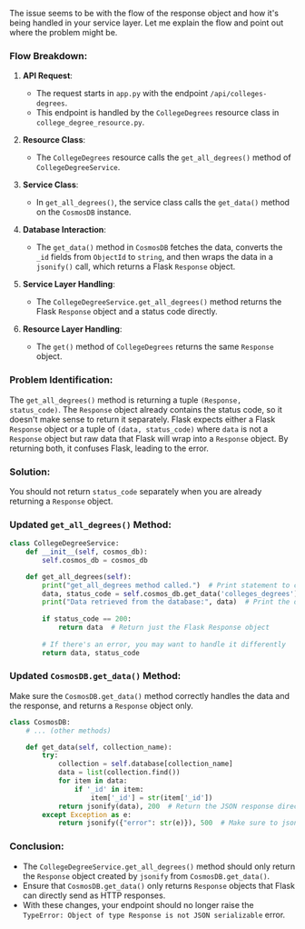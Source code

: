 The issue seems to be with the flow of the response object and how it's being handled in your service layer. Let me explain the flow and point out where the problem might be.

### Flow Breakdown:

1. **API Request**: 
   - The request starts in `app.py` with the endpoint `/api/colleges-degrees`.
   - This endpoint is handled by the `CollegeDegrees` resource class in `college_degree_resource.py`.

2. **Resource Class**:
   - The `CollegeDegrees` resource calls the `get_all_degrees()` method of `CollegeDegreeService`.

3. **Service Class**:
   - In `get_all_degrees()`, the service class calls the `get_data()` method on the `CosmosDB` instance.

4. **Database Interaction**:
   - The `get_data()` method in `CosmosDB` fetches the data, converts the `_id` fields from `ObjectId` to `string`, and then wraps the data in a `jsonify()` call, which returns a Flask `Response` object.

5. **Service Layer Handling**:
   - The `CollegeDegreeService.get_all_degrees()` method returns the Flask `Response` object and a status code directly.

6. **Resource Layer Handling**:
   - The `get()` method of `CollegeDegrees` returns the same `Response` object.

### Problem Identification:

The `get_all_degrees()` method is returning a tuple `(Response, status_code)`. The `Response` object already contains the status code, so it doesn't make sense to return it separately. Flask expects either a Flask `Response` object or a tuple of `(data, status_code)` where `data` is not a `Response` object but raw data that Flask will wrap into a `Response` object. By returning both, it confuses Flask, leading to the error.

### Solution:

You should not return `status_code` separately when you are already returning a `Response` object.

### Updated `get_all_degrees()` Method:

```python
class CollegeDegreeService:
    def __init__(self, cosmos_db):
        self.cosmos_db = cosmos_db

    def get_all_degrees(self):
        print("get_all_degrees method called.")  # Print statement to confirm the method is called
        data, status_code = self.cosmos_db.get_data('colleges_degrees')
        print("Data retrieved from the database:", data)  # Print the data retrieved to confirm DB interaction
        
        if status_code == 200:
            return data  # Return just the Flask Response object
        
        # If there's an error, you may want to handle it differently
        return data, status_code
```

### Updated `CosmosDB.get_data()` Method:

Make sure the `CosmosDB.get_data()` method correctly handles the data and the response, and returns a `Response` object only.

```python
class CosmosDB:
    # ... (other methods)

    def get_data(self, collection_name):
        try:
            collection = self.database[collection_name]
            data = list(collection.find())
            for item in data:
                if '_id' in item:
                    item['_id'] = str(item['_id'])
            return jsonify(data), 200  # Return the JSON response directly
        except Exception as e:
            return jsonify({"error": str(e)}), 500  # Make sure to jsonify the error as well
```

### Conclusion:

- The `CollegeDegreeService.get_all_degrees()` method should only return the `Response` object created by `jsonify` from `CosmosDB.get_data()`.
- Ensure that `CosmosDB.get_data()` only returns `Response` objects that Flask can directly send as HTTP responses.
- With these changes, your endpoint should no longer raise the `TypeError: Object of type Response is not JSON serializable` error.